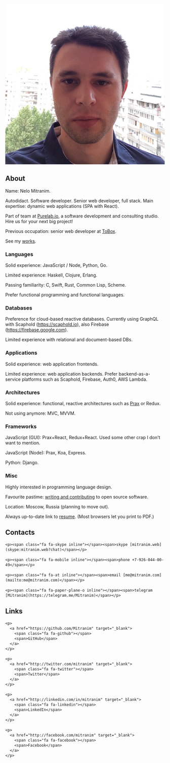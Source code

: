 <div class="float-right width-25">
  <img src="/images/face-square.jpg">
</div>

## About

Name: Nelo Mitranim.

Autodidact. Software developer. Senior web developer, full stack. Main
expertise: dynamic web applications (SPA with React).

Part of team at [Purelab.io](http://purelab.io), a software development and
consulting studio. Hire us for your next big project!

Previous occupation: senior web developer at [ToBox](https://tobox.com).

See my [works](/works/).

### Languages

Solid experience: JavaScript / Node, Python, Go.

Limited experience: Haskell, Clojure, Erlang.

Passing familiarity: C, Swift, Rust, Common Lisp, Scheme.

Prefer functional programming and functional languages.

### Databases

Preference for cloud-based reactive databases. Currently using GraphQL with
Scaphold (https://scaphold.io), also Firebase (https://firebase.google.com).

Limited experience with relational and document-based DBs.

### Applications

Solid experience: web application frontends.

Limited experience: web application backends. Prefer backend-as-a-service
platforms such as Scaphold, Firebase, Auth0, AWS Lambda.

### Architectures

Solid experience: functional, reactive architectures such as
[Prax](https://github.com/Mitranim/prax) or Redux.

Not using anymore: MVC, MVVM.

### Frameworks

JavaScript (GUI): Prax+React, Redux+React. Used some other crap I don't want to mention.

JavaScript (Node): Prax, Koa, Express.

Python: Django.

### Misc

Highly interested in programming language design.

Favourite pastime: [writing and contributing](/works/) to open source software.

Location: Moscow, Russia (planning to move out).

Always up-to-date link to
<a href="/resume/" target="_blank">resume</a>.
(Most browsers let you print to PDF.)

<div class="md-flex-row">
  <div class="md-flex-1">
    <h2 id="contacts">Contacts</h2>

    <p><span class="fa fa-skype inline"></span><span>skype [mitranim.web](skype:mitranim.web?chat)</span></p>

    <p><span class="fa fa-mobile inline"></span><span>phone +7-926-044-00-49</span></p>

    <p><span class="fa fa-at inline"></span><span>email [me@mitranim.com](mailto:me@mitranim.com)</span></p>

    <p><span class="fa fa-paper-plane-o inline"></span><span>telegram [Mitranim](https://telegram.me/Mitranim)</span></p>
  </div>

  <div class="md-flex-1">
    <h2 id="links">Links</h2>

    <p>
      <a href="https://github.com/Mitranim" target="_blank">
        <span class="fa fa-github"></span>
        <span>GitHub</span>
      </a>
    </p>

    <p>
      <a href="http://twitter.com/mitranim" target="_blank">
        <span class="fa fa-twitter"></span>
        <span>Twitter</span>
      </a>
    </p>

    <p>
      <a href="http://linkedin.com/in/mitranim" target="_blank">
        <span class="fa fa-linkedin"></span>
        <span>LinkedIn</span>
      </a>
    </p>

    <p>
      <a href="http://facebook.com/mitranim" target="_blank">
        <span class="fa fa-facebook"></span>
        <span>Facebook</span>
      </a>
    </p>
  </div>
</div>
